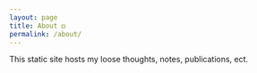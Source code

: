 ```yaml
---
layout: page
title: About ⚃
permalink: /about/
---
```


This static site hosts my loose thoughts, notes, publications, ect.